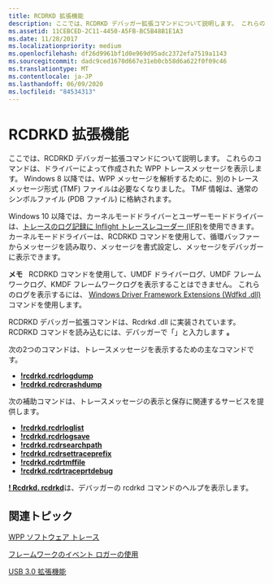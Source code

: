 ```yaml
---
title: RCDRKD 拡張機能
description: ここでは、RCDRKD デバッガー拡張コマンドについて説明します。 これらのコマンドは、ドライバーによって作成された WPP トレースメッセージを表示します。
ms.assetid: 11CEBCED-2C11-4450-A5FB-BC5B48B1E1A3
ms.date: 11/28/2017
ms.localizationpriority: medium
ms.openlocfilehash: df26d9961bf1d0e969d95adc2372efa7519a1143
ms.sourcegitcommit: dadc9ced1670d667e31eb0cb58d6a622f0f09c46
ms.translationtype: MT
ms.contentlocale: ja-JP
ms.lasthandoff: 06/09/2020
ms.locfileid: "84534313"
---
```

# <a name="rcdrkd-extensions"></a>RCDRKD 拡張機能


ここでは、RCDRKD デバッガー拡張コマンドについて説明します。 これらのコマンドは、ドライバーによって作成された WPP トレースメッセージを表示します。 Windows 8 以降では、WPP メッセージを解析するために、別のトレースメッセージ形式 (TMF) ファイルは必要なくなりました。 TMF 情報は、通常のシンボルファイル (PDB ファイル) に格納されます。

Windows 10 以降では、カーネルモードドライバーとユーザーモードドライバーは、[トレースのログ記録に Inflight トレースレコーダー (IFR)](https://docs.microsoft.com/windows-hardware/drivers/devtest/using-wpp-recorder)を使用できます。 カーネルモードドライバーは、RCDRKD コマンドを使用して、循環バッファーからメッセージを読み取り、メッセージを書式設定し、メッセージをデバッガーに表示できます。

**メモ**   RCDRKD コマンドを使用して、UMDF ドライバーログ、UMDF フレームワークログ、KMDF フレームワークログを表示することはできません。 これらのログを表示するには、 [Windows Driver Framework Extensions (Wdfkd .dll)](kernel-mode-driver-framework-extensions--wdfkd-dll-.md)コマンドを使用します。

 

RCDRKD デバッガー拡張コマンドは、Rcdrkd .dll に実装されています。 RCDRKD コマンドを読み込むには、デバッガーで「」と入力します **。**

次の2つのコマンドは、トレースメッセージを表示するための主なコマンドです。

-   [**!rcdrkd.rcdrlogdump**](-rcdrkd-rcdrlogdump.md)
-   [**!rcdrkd.rcdrcrashdump**](-rcdrkd-rcdrcrashdump.md)

次の補助コマンドは、トレースメッセージの表示と保存に関連するサービスを提供します。

-   [**!rcdrkd.rcdrloglist**](-rcdrkd-rcdrloglist.md)
-   [**!rcdrkd.rcdrlogsave**](-rcdrkd-rcdrlogsave.md)
-   [**!rcdrkd.rcdrsearchpath**](-rcdrkd-rcdrsearchpath.md)
-   [**!rcdrkd.rcdrsettraceprefix**](-rcdrkd-rcdrsettraceprefix.md)
-   [**!rcdrkd.rcdrtmffile**](-rcdrkd-rcdrtmffile.md)
-   [**!rcdrkd.rcdrtraceprtdebug**](-rcdrkd-rcdrtraceprtdebug.md)

[**! Rcdrkd. rcdrkd**](-rcdrkd-rcdrhelp.md)は、デバッガーの rcdrkd コマンドのヘルプを表示します。

## <a name="span-idrelated_topicsspanrelated-topics"></a><span id="related_topics"></span>関連トピック


[WPP ソフトウェア トレース](https://docs.microsoft.com/windows-hardware/drivers/devtest/wpp-software-tracing)

[フレームワークのイベント ロガーの使用](https://docs.microsoft.com/windows-hardware/drivers/wdf/using-the-framework-s-event-logger)

[USB 3.0 拡張機能](usb-3-extensions.md)

 

 






